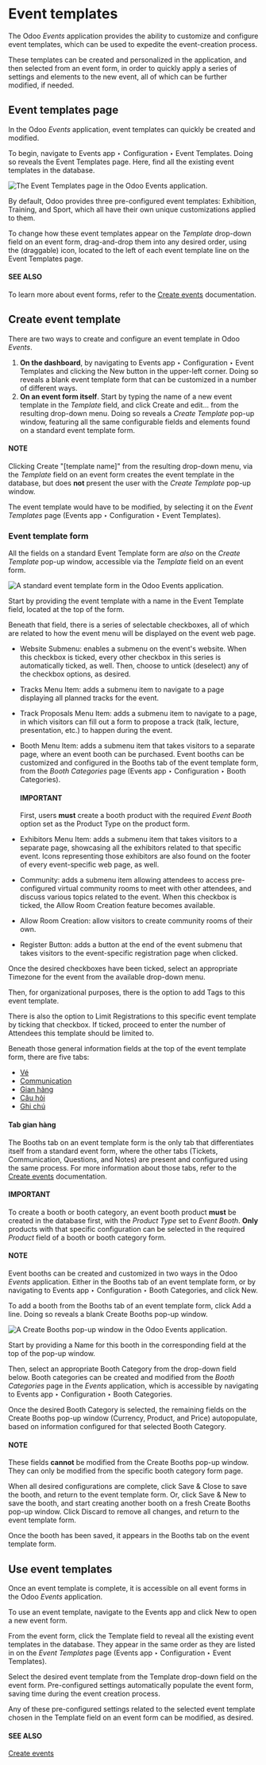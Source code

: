 # Event templates

The Odoo *Events* application provides the ability to customize and configure event templates, which
can be used to expedite the event-creation process.

These templates can be created and personalized in the application, and then selected from an event
form, in order to quickly apply a series of settings and elements to the new event, all of which can
be further modified, if needed.

## Event templates page

In the Odoo *Events* application, event templates can quickly be created and modified.

To begin, navigate to Events app ‣ Configuration ‣ Event Templates. Doing so
reveals the Event Templates page. Here, find all the existing event templates in the
database.

![The Event Templates page in the Odoo Events application.](../../../.gitbook/assets/event-templates-page.png)

By default, Odoo provides three pre-configured event templates: Exhibition,
Training, and Sport, which all have their own unique customizations applied
to them.

To change how these event templates appear on the *Template* drop-down field on an event form,
drag-and-drop them into any desired order, using the <i class="oi oi-draggable"></i> (draggable)
icon, located to the left of each event template line on the Event Templates page.

#### SEE ALSO
To learn more about event forms, refer to the [Create events](create_events.md) documentation.

## Create event template

There are two ways to create and configure an event template in Odoo *Events*.

1. **On the dashboard**, by navigating to Events app ‣ Configuration ‣ Event
   Templates and clicking the New button in the upper-left corner. Doing so reveals a
   blank event template form that can be customized in a number of different ways.
2. **On an event form itself**. Start by typing the name of a new event template in the *Template*
   field, and click Create and edit... from the resulting drop-down menu. Doing so
   reveals a *Create Template* pop-up window, featuring all the same configurable fields and
   elements found on a standard event template form.

#### NOTE
Clicking Create "[template name]" from the resulting drop-down menu, via the
*Template* field on an event form creates the event template in the database, but does **not**
present the user with the *Create Template* pop-up window.

The event template would have to be modified, by selecting it on the *Event Templates* page
(Events app ‣ Configuration ‣ Event Templates).

### Event template form

All the fields on a standard Event Template form are *also* on the *Create Template*
pop-up window, accessible via the *Template* field on an event form.

![A standard event template form in the Odoo Events application.](../../../.gitbook/assets/event-template-form.png)

Start by providing the event template with a name in the Event Template field, located
at the top of the form.

Beneath that field, there is a series of selectable checkboxes, all of which are related to how the
event menu will be displayed on the event web page.

- Website Submenu: enables a submenu on the event's website. When this checkbox is
  ticked, every other checkbox in this series is automatically ticked, as well. Then, choose to
  untick (deselect) any of the checkbox options, as desired.
- Tracks Menu Item: adds a submenu item to navigate to a page displaying all planned
  tracks for the event.
- Track Proposals Menu Item: adds a submenu item to navigate to a page, in which
  visitors can fill out a form to propose a track (talk, lecture, presentation, etc.) to happen
  during the event.
- Booth Menu Item: adds a submenu item that takes visitors to a separate page, where an
  event booth can be purchased. Event booths can be customized and configured in the
  Booths tab of the event template form, from the *Booth Categories* page
  (Events app ‣ Configuration ‣ Booth Categories).

  #### IMPORTANT
  First, users **must** create a booth product with the required *Event Booth* option set as the
  Product Type on the product form.
- Exhibitors Menu Item: adds a submenu item that takes visitors to a separate page,
  showcasing all the exhibitors related to that specific event. Icons representing those exhibitors
  are also found on the footer of every event-specific web page, as well.
- Community: adds a submenu item allowing attendees to access pre-configured virtual
  community rooms to meet with other attendees, and discuss various topics related to the event.
  When this checkbox is ticked, the Allow Room Creation feature becomes available.
- Allow Room Creation: allow visitors to create community rooms of their own.
- Register Button: adds a button at the end of the event submenu that takes visitors to
  the event-specific registration page when clicked.

Once the desired checkboxes have been ticked, select an appropriate Timezone for the
event from the available drop-down menu.

Then, for organizational purposes, there is the option to add Tags to this event
template.

There is also the option to Limit Registrations to this specific event template by
ticking that checkbox. If ticked, proceed to enter the number of Attendees this template
should be limited to.

Beneath those general information fields at the top of the event template form, there are five tabs:

- [Vé](create_events.md#events-event-tickets)
- [Communication](create_events.md#events-event-communication)
- [Gian hàng](#event-templates-event-template-booths)
- [Câu hỏi](create_events.md#events-event-questions)
- [Ghi chú](create_events.md#events-event-notes)

<a id="event-templates-event-template-booths"></a>

#### Tab gian hàng

The Booths tab on an event template form is the only tab that differentiates itself from
a standard event form, where the other tabs (Tickets, Communication,
Questions, and Notes) are present and configured using the same process. For
more information about those tabs, refer to the [Create events](create_events.md) documentation.

#### IMPORTANT
To create a booth or booth category, an event booth product **must** be created in the database
first, with the *Product Type* set to *Event Booth*. **Only** products with that specific
configuration can be selected in the required *Product* field of a booth or booth category form.

#### NOTE
Event booths can be created and customized in two ways in the Odoo *Events* application. Either
in the Booths tab of an event template form, or by navigating to
Events app ‣ Configuration ‣ Booth Categories, and click New.

To add a booth from the Booths tab of an event template form, click Add a
line. Doing so reveals a blank Create Booths pop-up window.

![A Create Booths pop-up window in the Odoo Events application.](../../../.gitbook/assets/create-booths-popup.png)

Start by providing a Name for this booth in the corresponding field at the top of the
pop-up window.

Then, select an appropriate Booth Category from the drop-down field below. Booth
categories can be created and modified from the *Booth Categories* page in the *Events* application,
which is accessible by navigating to Events app ‣ Configuration ‣ Booth
Categories.

Once the desired Booth Category is selected, the remaining fields on the
Create Booths pop-up window (Currency, Product, and
Price) autopopulate, based on information configured for that selected Booth
Category.

#### NOTE
These fields **cannot** be modified from the Create Booths pop-up window. They can
only be modified from the specific booth category form page.

When all desired configurations are complete, click Save & Close to save the booth, and
return to the event template form. Or, click Save & New to save the booth, and start
creating another booth on a fresh Create Booths pop-up window. Click Discard
to remove all changes, and return to the event template form.

Once the booth has been saved, it appears in the Booths tab on the event template form.

## Use event templates

Once an event template is complete, it is accessible on all event forms in the Odoo *Events*
application.

To use an event template, navigate to the Events app and click New to
open a new event form.

From the event form, click the Template field to reveal all the existing event templates
in the database. They appear in the same order as they are listed in on the *Event Templates* page
(Events app ‣ Configuration ‣ Event Templates).

Select the desired event template from the Template drop-down field on the event form.
Pre-configured settings automatically populate the event form, saving time during the event creation
process.

Any of these pre-configured settings related to the selected event template chosen in the
Template field on an event form can be modified, as desired.

#### SEE ALSO
[Create events](create_events.md)

